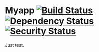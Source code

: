 # Myapp [![Build Status](https://secure.travis-ci.org/mmacedo/myapp.png?branch=master)](http://travis-ci.org/mmacedo/myapp) [![Dependency Status](https://gemnasium.com/mmacedo/myapp.png)](https://gemnasium.com/mmacedo/myapp) [![Security Status](http://rails-brakeman.com/mmacedo/myapp.png)](http://rails-brakeman.com/mmacedo/myapp)

Just test.